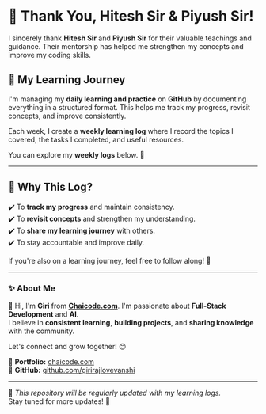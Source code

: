 # 🙏 Thank You, Hitesh Sir & Piyush Sir!  

I sincerely thank **Hitesh Sir** and **Piyush Sir** for their valuable teachings and guidance. Their mentorship has helped me strengthen my concepts and improve my coding skills.  

## 📖 My Learning Journey  

I'm managing my **daily learning and practice** on **GitHub** by documenting everything in a structured format. This helps me track my progress, revisit concepts, and improve consistently.  

Each week, I create a **weekly learning log** where I record the topics I covered, the tasks I completed, and useful resources.  

You can explore my **weekly logs** below. 🚀  

---

## 🎯 Why This Log?  

✔️ To **track my progress** and maintain consistency.  
✔️ To **revisit concepts** and strengthen my understanding.  
✔️ To **share my learning journey** with others.  
✔️ To stay accountable and improve daily.  

If you're also on a learning journey, feel free to follow along! 🚀  

---

### ✨ About Me  

👋 Hi, I'm **Giri** from **[Chaicode.com](https://chaicode.com/)**. I'm passionate about **Full-Stack Development** and **AI**.  
I believe in **consistent learning**, **building projects**, and **sharing knowledge** with the community.  

Let's connect and grow together! 😊  

🔗 **Portfolio:** [chaicode.com](https://chaicode.com/)  
🔗 **GitHub:** [github.com/girirajlovevanshi](https://github.com/girirajlovevanshi)  

---

📌 *This repository will be regularly updated with my learning logs.*  
Stay tuned for more updates! 🚀  

